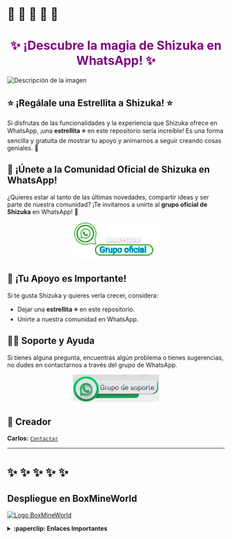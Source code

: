 #  🍁 🍁 🍁 🍁 🍁
<h1 style="color:purple; text-align:center;">✨ ¡Descubre la magia de Shizuka en WhatsApp! ✨</h1>

![Descripción de la imagen](https://raw.githubusercontent.com/Kone457/Nexus/refs/heads/main/sss.jpg)


## ⭐ ¡Regálale una Estrellita a Shizuka! ⭐

Si disfrutas de las funcionalidades y la experiencia que Shizuka ofrece en WhatsApp, ¡una **estrellita ⭐** en este repositorio sería increíble! Es una forma sencilla y gratuita de mostrar tu apoyo y animarnos a seguir creando cosas geniales. 💖


## 💬 ¡Únete a la Comunidad Oficial de Shizuka en WhatsApp!

¿Quieres estar al tanto de las últimas novedades, compartir ideas y ser parte de nuestra comunidad? ¡Te invitamos a unirte al **grupo oficial de Shizuka** en WhatsApp! 🌟

<p align="center">
  <a href="https://chat.whatsapp.com/BWo2qTJTePQLj6PTqMfQWp">
    <img src="./media/grupo1.png" alt="Unirse al Grupo de WhatsApp" width="200">
  </a>
</p>


## 💖 ¡Tu Apoyo es Importante!
Si te gusta Shizuka y quieres verla crecer, considera:

* Dejar una **estrellita ⭐** en este repositorio.
* Unirte a nuestra comunidad en WhatsApp.

## 🙋‍♂️ Soporte y Ayuda
Si tienes alguna pregunta, encuentras algún problema o tienes sugerencias, no dudes en contactarnos a través del grupo de WhatsApp.

<p align="center">
  <a href="https://chat.whatsapp.com/EgH3eilZtqCIAjEF9G2Vgz">
    <img src="./media/grupo2.png" alt="Grupo de Soporte" width="200">
  </a>
</p>


## 👑 Creador 
**Carlos:** [`Contactar`](https://wa.me/5355699866)

---
# ✨ ✨ ✨ ✨ ✨

## Despliegue en BoxMineWorld

[![Logo BoxMineWorld](https://boxmineworld.com/img/Logo.png)](https://boxmineworld.com)

<details>
  <summary><b>:paperclip: Enlaces Importantes</b></summary>

- **Sitio Web:** [https://boxmineworld.com](https://boxmineworld.com)  
- **Área de Clientes:** [https://dash.boxmineworld.com](https://dash.boxmineworld.com)  
- **Panel de Control:** [https://panel.boxmineworld.com](https://panel.boxmineworld.com)  
- **Documentación:** [https://docs.boxmineworld.com](https://docs.boxmineworld.com)  
- **Comunidad de Discord:** [¡Únete aquí!](https://discord.gg/84qsr4v)

</details>
